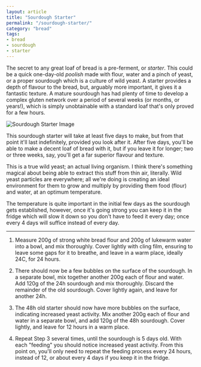 ```yaml
---
layout: article
title: "Sourdough Starter"
permalink: "/sourdough-starter/"
category: "bread"
tags:
- bread
- sourdough
- starter
---
```

The secret to any great loaf of bread is a pre-ferment, or _starter_. This could be a quick one-day-old _poolish_ made with flour, water and a pinch of yeast, or a proper sourdough which is a culture of wild yeast. A starter provides a depth of flavour to the bread, but, arguably more important, it gives it a fantastic texture. A mature sourdough has had plenty of time to develop a complex gluten network over a period of several weeks (or months, or years!), which is simply unobtainable with a standard loaf that's only proved for a few hours. 

![Sourdough Starter Image](https://s3.eu-west-2.amazonaws.com/grubdaily/sourdough-starter.jpg "Sourdough Starter")

This sourdough starter will take at least five days to make, but from that point it'll last indefinitely, provided you look after it. After five days, you'll be able to make a decent loaf of bread with it, but if you leave it for longer; two or three weeks, say, you'll get a far superior flavour and texture.

This is a true wild yeast; an actual living organism. I think there's something magical about being able to extract this stuff from thin air, literally. Wild yeast particles are everywhere; all we're doing is creating an ideal environment for them to grow and multiply by providing them food (flour) and water, at an optimum temperature.

The temperature is quite important in the initial few days as the sourdough gets established, however, once it's going strong you can keep it in the fridge which will slow it down so you don't have to feed it every day; once every 4 days will suffice instead of every day.

---

1. Measure 200g of strong white bread flour and 200g of lukewarm water into a bowl, and mix thoroughly. Cover lightly with cling film, ensuring to leave some gaps for it to breathe, and leave in a warm place, ideally 24C, for 24 hours.

2. There should now be a few bubbles on the surface of the sourdough. In a separate bowl, mix together another 200g each of flour and water. Add 120g of the 24h sourdough and mix thoroughly. Discard the remainder of the old sourdough. Cover lightly again, and leave for another 24h.

3. The 48h old starter should now have more bubbles on the surface, indicating increased yeast activity. Mix another 200g each of flour and water in a separate bowl, and add 120g of the 48h sourdough. Cover lightly, and leave for 12 hours in a warm place.

4. Repeat Step 3 several times, until the sourdough is 5 days old. With each "feeding" you should notice increased yeast activity. From this point on, you'll only need to repeat the feeding process every 24 hours, instead of 12, or about every 4 days if you keep it in the fridge.
